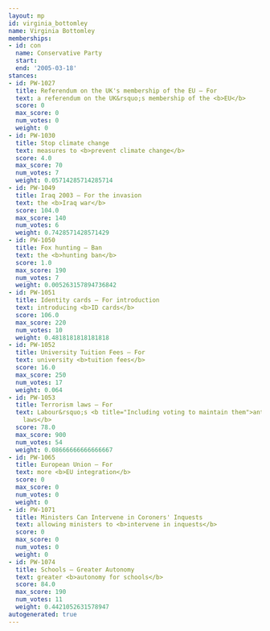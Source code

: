 ```yaml
---
layout: mp
id: virginia_bottomley
name: Virginia Bottomley
memberships:
- id: con
  name: Conservative Party
  start: 
  end: '2005-03-18'
stances:
- id: PW-1027
  title: Referendum on the UK's membership of the EU — For
  text: a referendum on the UK&rsquo;s membership of the <b>EU</b>
  score: 0
  max_score: 0
  num_votes: 0
  weight: 0
- id: PW-1030
  title: Stop climate change
  text: measures to <b>prevent climate change</b>
  score: 4.0
  max_score: 70
  num_votes: 7
  weight: 0.05714285714285714
- id: PW-1049
  title: Iraq 2003 — For the invasion
  text: the <b>Iraq war</b>
  score: 104.0
  max_score: 140
  num_votes: 6
  weight: 0.7428571428571429
- id: PW-1050
  title: Fox hunting — Ban
  text: the <b>hunting ban</b>
  score: 1.0
  max_score: 190
  num_votes: 7
  weight: 0.005263157894736842
- id: PW-1051
  title: Identity cards — For introduction
  text: introducing <b>ID cards</b>
  score: 106.0
  max_score: 220
  num_votes: 10
  weight: 0.4818181818181818
- id: PW-1052
  title: University Tuition Fees — For
  text: university <b>tuition fees</b>
  score: 16.0
  max_score: 250
  num_votes: 17
  weight: 0.064
- id: PW-1053
  title: Terrorism laws — For
  text: Labour&rsquo;s <b title="Including voting to maintain them">anti-terrorism
    laws</b>
  score: 78.0
  max_score: 900
  num_votes: 54
  weight: 0.08666666666666667
- id: PW-1065
  title: European Union — For
  text: more <b>EU integration</b>
  score: 0
  max_score: 0
  num_votes: 0
  weight: 0
- id: PW-1071
  title: Ministers Can Intervene in Coroners' Inquests
  text: allowing ministers to <b>intervene in inquests</b>
  score: 0
  max_score: 0
  num_votes: 0
  weight: 0
- id: PW-1074
  title: Schools — Greater Autonomy
  text: greater <b>autonomy for schools</b>
  score: 84.0
  max_score: 190
  num_votes: 11
  weight: 0.4421052631578947
autogenerated: true
---
```

